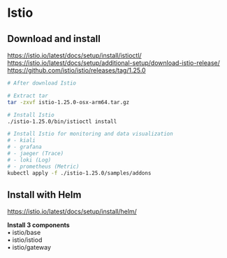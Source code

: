 # Istio

## Download and install
https://istio.io/latest/docs/setup/install/istioctl/ \
https://istio.io/latest/docs/setup/additional-setup/download-istio-release/ \
https://github.com/istio/istio/releases/tag/1.25.0

``` bash
# After download Istio

# Extract tar
tar -zxvf istio-1.25.0-osx-arm64.tar.gz

# Install Istio
./istio-1.25.0/bin/istioctl install

# Install Istio for monitoring and data visualization
# - kiali
# - grafana
# - jaeger (Trace)
# - loki (Log)
# - prometheus (Metric)
kubectl apply -f ./istio-1.25.0/samples/addons
```

## Install with Helm
https://istio.io/latest/docs/setup/install/helm/

**Install 3 components** \
• istio/base \
• istio/istiod \
• istio/gateway